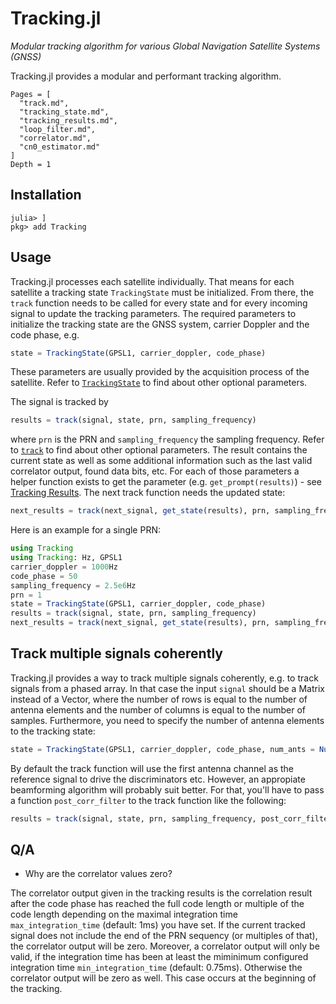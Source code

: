 # Tracking.jl

*Modular tracking algorithm for various Global Navigation Satellite Systems (GNSS)*

Tracking.jl provides a modular and performant tracking algorithm.

```@contents
Pages = [
  "track.md",
  "tracking_state.md",
  "tracking_results.md",
  "loop_filter.md",
  "correlator.md",
  "cn0_estimator.md"
]
Depth = 1
```

## Installation

```julia-repl
julia> ]
pkg> add Tracking
```

## Usage

Tracking.jl processes each satellite individually. That means for each satellite a tracking
state `TrackingState` must be initialized. From there, the `track` function needs to be
called for every state and for every incoming signal to update the tracking parameters.
The required parameters to initialize the tracking state are the GNSS system, carrier
Doppler and the code phase, e.g.
```julia
state = TrackingState(GPSL1, carrier_doppler, code_phase)
```
These parameters are usually provided by the acquisition process of the satellite. Refer to [`TrackingState`](@ref) to find about other optional parameters.

The signal is tracked by
```julia
results = track(signal, state, prn, sampling_frequency)
```
where `prn` is the PRN and `sampling_frequency` the sampling frequency. Refer to [`track`](@ref)
to find about other optional parameters. The result contains the current state as well as
some additional information such as the last valid correlator output, found data bits, etc.
For each of those parameters a helper function exists to get the parameter
(e.g. `get_prompt(results)`) - see [Tracking Results](@ref). The next track function needs
the updated state:
```julia
next_results = track(next_signal, get_state(results), prn, sampling_frequency)
```

Here is an example for a single PRN:
```julia
using Tracking
using Tracking: Hz, GPSL1
carrier_doppler = 1000Hz
code_phase = 50
sampling_frequency = 2.5e6Hz
prn = 1
state = TrackingState(GPSL1, carrier_doppler, code_phase)
results = track(signal, state, prn, sampling_frequency)
next_results = track(next_signal, get_state(results), prn, sampling_frequency)
```

## Track multiple signals coherently

Tracking.jl provides a way to track multiple signals coherently, e.g. to track signals from
a phased array. In that case the input `signal` should be a Matrix instead of a Vector,
where the number of rows is equal to the number of antenna elements and the number of
columns is equal to the number of samples. Furthermore, you need to specify the number
of antenna elements to the tracking state:
```julia
state = TrackingState(GPSL1, carrier_doppler, code_phase, num_ants = NumAnts(4))
```
By default the track function will use the first antenna channel as the reference signal to
drive the discriminators etc. However, an appropiate beamforming algorithm will probably
suit better. For that, you'll have to pass a function `post_corr_filter` to the track
function like the following:
```julia
results = track(signal, state, prn, sampling_frequency, post_corr_filter = x -> x[end])
```

## Q/A

- Why are the correlator values zero?

The correlator output given in the tracking results is the correlation result after the
code phase has reached the full code length or multiple of the code length depending on the
maximal integration time `max_integration_time` (default: 1ms) you have set. If the current
tracked signal does not include the end of the PRN sequency (or multiples of that), the
correlator output will be zero. Moreover, a correlator output will only be valid, if the
integration time has been at least the miminimum configured integration time
`min_integration_time` (default: 0.75ms). Otherwise the correlator output will be zero as
well. This case occurs at the beginning of the tracking.
